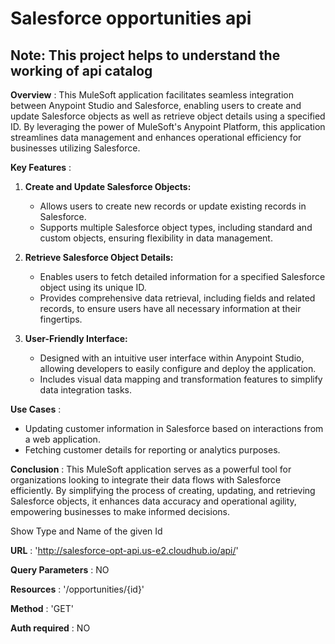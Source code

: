 # Salesforce opportunities api 

## Note: This project helps to understand the working of api catalog

**Overview** : This MuleSoft application facilitates seamless integration between Anypoint Studio and Salesforce, enabling users to create and update Salesforce objects as well as retrieve object details using a specified ID. By leveraging the power of MuleSoft's Anypoint Platform, this application streamlines data management and enhances operational efficiency for businesses utilizing Salesforce.

**Key Features** :

1. **Create and Update Salesforce Objects:**
   - Allows users to create new records or update existing records in Salesforce.
   - Supports multiple Salesforce object types, including standard and custom objects, ensuring flexibility in data management.
 
2. **Retrieve Salesforce Object Details:**
   - Enables users to fetch detailed information for a specified Salesforce object using its unique ID.
   - Provides comprehensive data retrieval, including fields and related records, to ensure users have all necessary information at their fingertips.
 
3. **User-Friendly Interface:**
   - Designed with an intuitive user interface within Anypoint Studio, allowing developers to easily configure and deploy the application.
   - Includes visual data mapping and transformation features to simplify data integration tasks.

**Use Cases** :
- Updating customer information in Salesforce based on interactions from a web application.
- Fetching customer details for reporting or analytics purposes.
 
**Conclusion** :
This MuleSoft application serves as a powerful tool for organizations looking to integrate their data flows with Salesforce efficiently. By simplifying the process of creating, updating, and retrieving Salesforce objects, it enhances data accuracy and operational agility, empowering businesses to make informed decisions.

Show Type and Name of the given Id

**URL** : 'http://salesforce-opt-api.us-e2.cloudhub.io/api/'

**Query Parameters** : NO

**Resources** : '/opportunities/{id}'

**Method** : 'GET'

**Auth required** : NO